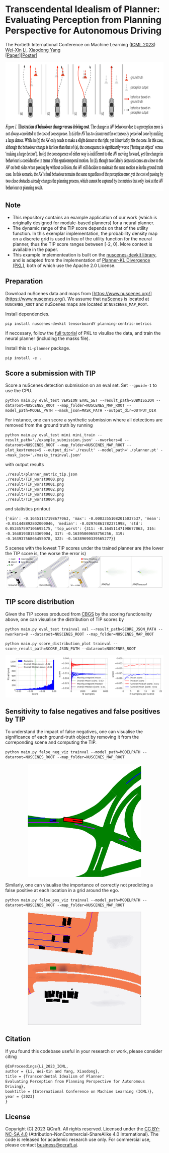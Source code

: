 # Transcendental Idealism of Planner:<br>Evaluating Perception from Planning Perspective for Autonomous Driving
The Fortieth International Conference on Machine Learning ([ICML 2023](https://icml.cc/Conferences/2023))<br>
[Wei-Xin Li](http://www.svcl.ucsd.edu/~nicolas/), [Xiaodong Yang](https://xiaodongyang.org/) <br>
[[Paper](https://arxiv.org/pdf/2306.07276.pdf)][[Poster](poster.pdf)]

<img src='imgs/teaser.png' height="410px"/> 

## Note
- This repository contains an example application of our work (which is originally designed for module-based planners) for a neural planner.
- The dynamic range of the TIP score depends on that of the utility function. In this exemplar implementation, the probability density map on a discrete grid is used in lieu of the utility function for the neural planner, thus the TIP score ranges between [-2, 0]. More context is available in the paper.
- This example implementeation is built on the [nuscenes-devkit library](https://github.com/nutonomy/nuscenes-devkit/blob/master/LICENSE.txt), and is adapted from the implementation of [Planner-KL Divergence (PKL)](https://github.com/nv-tlabs/planning-centric-metrics/blob/master/LICENSE), both of which use the Apache 2.0 License.

## Preparation
Download nuScenes data and maps from [https://www.nuscenes.org/](https://www.nuscenes.org/). We assume that [nuScenes](https://www.nuscenes.org/download) is located at `NUSCENES_ROOT` and nuScenes maps are located at `NUSCENES_MAP_ROOT`.

Install dependencies.

```
pip install nuscenes-devkit tensorboardY planning-centric-metrics
```

If neccesary, follow the [full tutorial](https://github.com/nv-tlabs/planning-centric-metrics#full-tutorial) of PKL to visulise the data, and train the neural planner (including the masks file).

Install this `ti-planner` package.
```
pip install -e .
```

## Score a submission with TIP
Score a nuScenes detection submission on an eval set. Set `--gpuid=-1` to use the CPU.
```
python main.py eval_test VERSION EVAL_SET --result_path=SUBMISSION --dataroot=NUSCENES_ROOT --map_folder=NUSCENES_MAP_ROOT --model_path=MODEL_PATH --mask_json=MASK_PATH --output_dir=OUTPUT_DIR
```
For instance, one can score a synthetic submission where all detections are removed from the ground truth by running
```
python main.py eval_test mini mini_train --result_path='./example_submission.json' --nworkers=8 --dataroot=NUSCENES_ROOT --map_folder=NUSCENES_MAP_ROOT --plot_kextremes=5 --output_dir='./result' --model_path='./planner.pt' --mask_json='./masks_trainval.json'
```
with output results
```
./result/planner_metric_tip.json
./result/TIP_worst0000.png
./result/TIP_worst0001.png
./result/TIP_worst0002.png
./result/TIP_worst0003.png
./result/TIP_worst0004.png
```
and statistics printout
```
{'min': -0.16451147198677063, 'max': -0.00033551082015037537, 'mean': -0.051448892802000046, 'median': -0.02976861782371998, 'std': 0.052457597106695175, 'top_worst': {311: -0.16451147198677063, 316: -0.16401930153369904, 317: -0.16395069658756256, 319: -0.16393756866455078, 322: -0.16389690339565277}}
```
5 scenes with the lowest TIP scores under the trained planner are (the lower the TIP score is, the worse the error is)
<img src="./imgs/tip_worst.gif">

## TIP score distribution
Given the TIP scores produced from [CBGS](https://github.com/poodarchu/Det3D/tree/master/examples/cbgs) by the scoring functionality above, one can visualise the distribution of TIP scores by
```
python main.py eval_test trainval val --result_path=SCORE_JSON_PATH --nworkers=8 --dataroot=NUSCENES_ROOT --map_folder=NUSCENES_MAP_ROOT
```
```
python main.py score_distribution_plot trainval --score_result_path=SCORE_JSON_PATH --dataroot=NUSCENES_ROOT
```
<img src="./imgs/dist_tip.png">

## Sensitivity to false negatives and false positives by TIP
To understand the impact of false negatives, one can visualise the
significance of each ground-truth object by removing it from the correponding scene and computing the TIP.
```
python main.py false_neg_viz trainval --model_path=MODELPATH --dataroot=NUSCENES_ROOT --map_folder=NUSCENES_MAP_ROOT
```
<p align="center"> 
<img src="./imgs/fneg_tip.gif">
</p>

Similarly, one can visualise the importance of correctly not predicting a false positive at each location in a grid around the ego.
```
python main.py false_pos_viz trainval --model_path=MODELPATH --dataroot=NUSCENES_ROOT --map_folder=NUSCENES_MAP_ROOT
```
<p align="center"> 
<img src="./imgs/fpos_tip.gif">
</p>

## Citation
If you found this codebase useful in your research or work, please consider citing
```
@InProceedings{Li_2023_ICML,
author = {Li, Wei-Xin and Yang, Xiaodong},
title = {Transcendental Idealism of Planner:
Evaluating Perception from Planning Perspective for Autonomous Driving},
booktitle = {International Conference on Machine Learning (ICML)},
year = {2023}
}
```

## License
Copyright (C) 2023 QCraft. All rights reserved. Licensed under the [CC BY-NC-SA 4.0](https://creativecommons.org/licenses/by-nc-sa/4.0/legalcode) (Attribution-NonCommercial-ShareAlike 4.0 International). The code is released for academic research use only. For commercial use, please contact [business@qcraft.ai](mailto:business@qcraft.ai).
